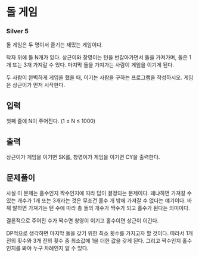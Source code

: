 # 돌 게임

### Silver 5

돌 게임은 두 명이서 즐기는 재밌는 게임이다.

탁자 위에 돌 N개가 있다. 상근이와 창영이는 턴을 번갈아가면서 돌을 가져가며, 돌은 1개 또는 3개 가져갈 수 있다. 마지막 돌을 가져가는 사람이 게임을 이기게 된다.

두 사람이 완벽하게 게임을 했을 때, 이기는 사람을 구하는 프로그램을 작성하시오. 게임은 상근이가 먼저 시작한다.

## 입력
첫째 줄에 N이 주어진다. (1 ≤ N ≤ 1000)

## 출력
상근이가 게임을 이기면 SK를, 창영이가 게임을 이기면 CY을 출력한다.

## 문제풀이
사실 이 문제는 홀수인지 짝수인지에 따라 답이 결정되는 문제이다. 왜냐하면 가져갈 수 있는 개수가 1개 또는 3개라는 것은 무조건 홀수 개 밖에 가져갈 수 없다는 얘기이다. 바꿔 말하면 가져가는 턴 수에 따라 총 돌의 개수가 짝수가 되고 홀수가 된다는 의미이다.

결론적으로 주어진 수가 짝수면 창영이 이기고 홀수이면 상근이 이긴다.

DP적으로 생각하면 마지막 돌을 갖기 위한 최소 횟수를 가지고자 할 것이다. 따라서 1개 전의 횟수와 3개 전의 횟수 중 최소값에 1을 더한 값을 갖게 된다. 그리고 짝수인지 홀수인지를 봐야 누구 차례인지 알 수 있다.